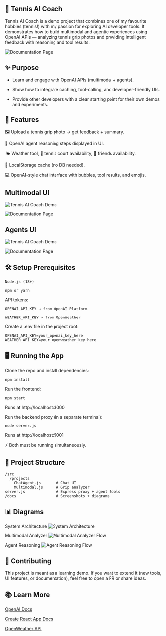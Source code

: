 🎾 Tennis AI Coach
---

Tennis AI Coach is a demo project that combines one of my favourite hobbies (tennis!) with my passion for exploring AI developer tools.
It demonstrates how to build multimodal and agentic experiences using OpenAI APIs — analyzing tennis grip photos and providing intelligent feedback with reasoning and tool results.

![Documentation Page](public/docs/doc-page.png)

✨ Purpose
---

- Learn and engage with OpenAI APIs (multimodal + agents).

- Show how to integrate caching, tool-calling, and developer-friendly UIs.

- Provide other developers with a clear starting point for their own demos and experiments.

🚀 Features
---

🖼️ Upload a tennis grip photo → get feedback + summary.

🧠 OpenAI agent reasoning steps displayed in UI.

🌤️ Weather tool, 📍 tennis court availability, 👥 friends availability.

🔄 LocalStorage cache (no DB needed).

💻 OpenAI-style chat interface with bubbles, tool results, and emojis.

Multimodal UI
---
![Tennis AI Coach Demo](public/docs/tennis-grip-gif.gif)

![Documentation Page](public/docs/multimodal-page.png)


Agents UI
---
![Tennis AI Coach Demo](public/docs/tennis-agent-gif.gif)

![Documentation Page](public/docs/agent-page.png)

🛠️ Setup
Prerequisites
---
```
Node.js (18+)
```
```
npm or yarn
```

API tokens:
```
OPENAI_API_KEY → from OpenAI Platform

WEATHER_API_KEY → from OpenWeather
```

Create a .env file in the project root:

```
OPENAI_API_KEY=your_openai_key_here
WEATHER_API_KEY=your_openweather_key_here
```

🖥️ Running the App
---
Clone the repo and install dependencies:

```
npm install
```

Run the frontend:

```
npm start
```

Runs at http://localhost:3000

Run the backend proxy (in a separate terminal):
```
node server.js
```

Runs at http://localhost:5001

⚡ Both must be running simultaneously.

📂 Project Structure
---
```
/src
  /projects
    ChatAgent.js       # Chat UI
    Multimodal.js      # Grip analyzer
server.js              # Express proxy + agent tools
/docs                  # Screenshots + diagrams
```
📊 Diagrams
---
System Architecture
![System Architecture](public/docs/system-flow.png)

Multimodal Analyzer 
![Multimodal Analyzer Flow](public/docs/tennis-grip-flow.png)

Agent Reasoning 
![Agent Reasoning Flow](public/docs/tennis-agent-flow.png)

🤝 Contributing
---

This project is meant as a learning demo.
If you want to extend it (new tools, UI features, or documentation), feel free to open a PR or share ideas.

📚 Learn More
---
[OpenAI Docs](https://platform.openai.com/docs)

[Create React App Docs](https://create-react-app.dev/docs/getting-started/) 

[OpenWeather API](https://openweathermap.org)